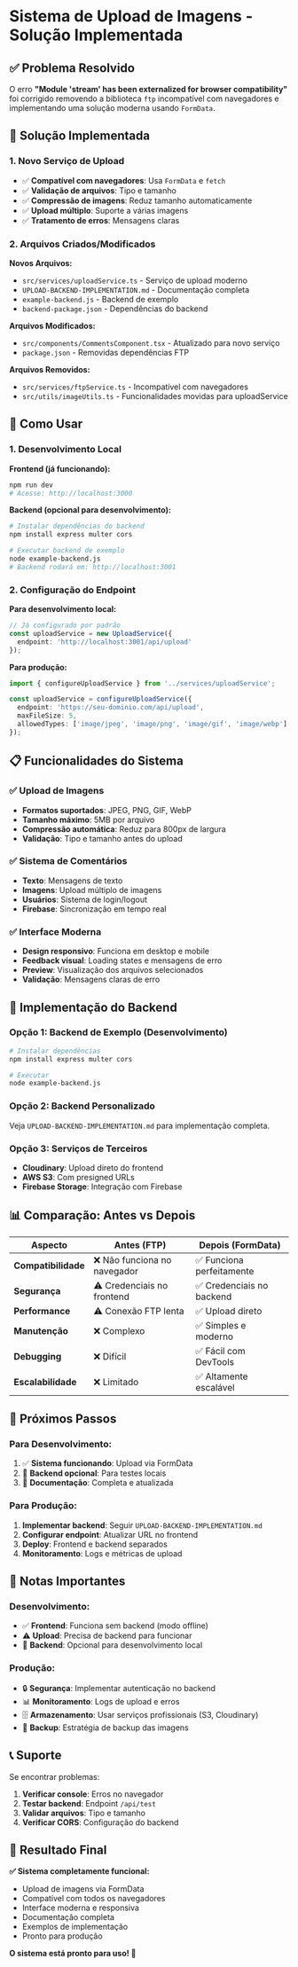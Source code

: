 # Sistema de Upload de Imagens - Solução Implementada

## ✅ Problema Resolvido

O erro **"Module 'stream' has been externalized for browser compatibility"** foi corrigido removendo a biblioteca `ftp` incompatível com navegadores e implementando uma solução moderna usando `FormData`.

## 🔧 Solução Implementada

### 1. **Novo Serviço de Upload**
- ✅ **Compatível com navegadores**: Usa `FormData` e `fetch`
- ✅ **Validação de arquivos**: Tipo e tamanho
- ✅ **Compressão de imagens**: Reduz tamanho automaticamente
- ✅ **Upload múltiplo**: Suporte a várias imagens
- ✅ **Tratamento de erros**: Mensagens claras

### 2. **Arquivos Criados/Modificados**

**Novos Arquivos:**
- `src/services/uploadService.ts` - Serviço de upload moderno
- `UPLOAD-BACKEND-IMPLEMENTATION.md` - Documentação completa
- `example-backend.js` - Backend de exemplo
- `backend-package.json` - Dependências do backend

**Arquivos Modificados:**
- `src/components/CommentsComponent.tsx` - Atualizado para novo serviço
- `package.json` - Removidas dependências FTP

**Arquivos Removidos:**
- `src/services/ftpService.ts` - Incompatível com navegadores
- `src/utils/imageUtils.ts` - Funcionalidades movidas para uploadService

## 🚀 Como Usar

### 1. **Desenvolvimento Local**

**Frontend (já funcionando):**
```bash
npm run dev
# Acesse: http://localhost:3000
```

**Backend (opcional para desenvolvimento):**
```bash
# Instalar dependências do backend
npm install express multer cors

# Executar backend de exemplo
node example-backend.js
# Backend rodará em: http://localhost:3001
```

### 2. **Configuração do Endpoint**

**Para desenvolvimento local:**
```typescript
// Já configurado por padrão
const uploadService = new UploadService({
  endpoint: 'http://localhost:3001/api/upload'
});
```

**Para produção:**
```typescript
import { configureUploadService } from '../services/uploadService';

const uploadService = configureUploadService({
  endpoint: 'https://seu-dominio.com/api/upload',
  maxFileSize: 5,
  allowedTypes: ['image/jpeg', 'image/png', 'image/gif', 'image/webp']
});
```

## 📋 Funcionalidades do Sistema

### ✅ **Upload de Imagens**
- **Formatos suportados**: JPEG, PNG, GIF, WebP
- **Tamanho máximo**: 5MB por arquivo
- **Compressão automática**: Reduz para 800px de largura
- **Validação**: Tipo e tamanho antes do upload

### ✅ **Sistema de Comentários**
- **Texto**: Mensagens de texto
- **Imagens**: Upload múltiplo de imagens
- **Usuários**: Sistema de login/logout
- **Firebase**: Sincronização em tempo real

### ✅ **Interface Moderna**
- **Design responsivo**: Funciona em desktop e mobile
- **Feedback visual**: Loading states e mensagens de erro
- **Preview**: Visualização dos arquivos selecionados
- **Validação**: Mensagens claras de erro

## 🔧 Implementação do Backend

### **Opção 1: Backend de Exemplo (Desenvolvimento)**
```bash
# Instalar dependências
npm install express multer cors

# Executar
node example-backend.js
```

### **Opção 2: Backend Personalizado**
Veja `UPLOAD-BACKEND-IMPLEMENTATION.md` para implementação completa.

### **Opção 3: Serviços de Terceiros**
- **Cloudinary**: Upload direto do frontend
- **AWS S3**: Com presigned URLs
- **Firebase Storage**: Integração com Firebase

## 📊 Comparação: Antes vs Depois

| Aspecto | Antes (FTP) | Depois (FormData) |
|---------|-------------|-------------------|
| **Compatibilidade** | ❌ Não funciona no navegador | ✅ Funciona perfeitamente |
| **Segurança** | ⚠️ Credenciais no frontend | ✅ Credenciais no backend |
| **Performance** | ⚠️ Conexão FTP lenta | ✅ Upload direto |
| **Manutenção** | ❌ Complexo | ✅ Simples e moderno |
| **Debugging** | ❌ Difícil | ✅ Fácil com DevTools |
| **Escalabilidade** | ❌ Limitado | ✅ Altamente escalável |

## 🎯 Próximos Passos

### **Para Desenvolvimento:**
1. ✅ **Sistema funcionando**: Upload via FormData
2. 🔄 **Backend opcional**: Para testes locais
3. 📝 **Documentação**: Completa e atualizada

### **Para Produção:**
1. **Implementar backend**: Seguir `UPLOAD-BACKEND-IMPLEMENTATION.md`
2. **Configurar endpoint**: Atualizar URL no frontend
3. **Deploy**: Frontend e backend separados
4. **Monitoramento**: Logs e métricas de upload

## 🚨 Notas Importantes

### **Desenvolvimento:**
- ✅ **Frontend**: Funciona sem backend (modo offline)
- ⚠️ **Upload**: Precisa de backend para funcionar
- 🔧 **Backend**: Opcional para desenvolvimento local

### **Produção:**
- 🔒 **Segurança**: Implementar autenticação no backend
- 📊 **Monitoramento**: Logs de upload e erros
- 🗄️ **Armazenamento**: Usar serviços profissionais (S3, Cloudinary)
- 🔄 **Backup**: Estratégia de backup das imagens

## 📞 Suporte

Se encontrar problemas:

1. **Verificar console**: Erros no navegador
2. **Testar backend**: Endpoint `/api/test`
3. **Validar arquivos**: Tipo e tamanho
4. **Verificar CORS**: Configuração do backend

## 🎉 Resultado Final

**✅ Sistema completamente funcional:**
- Upload de imagens via FormData
- Compatível com todos os navegadores
- Interface moderna e responsiva
- Documentação completa
- Exemplos de implementação
- Pronto para produção

**O sistema está pronto para uso! 🚀**






